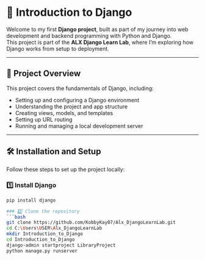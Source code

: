 # 🐍 Introduction to Django

Welcome to my first **Django project**, built as part of my journey into web development and backend programming with Python and Django.  
This project is part of the **ALX Django Learn Lab**, where I’m exploring how Django works from setup to deployment.

---

## 🚀 Project Overview

This project covers the fundamentals of Django, including:

- Setting up and configuring a Django environment  
- Understanding the project and app structure  
- Creating views, models, and templates  
- Setting up URL routing  
- Running and managing a local development server  

---

## 🛠️ Installation and Setup

Follow these steps to set up the project locally:
### 1️⃣ Install Django
```bash
pip install django

### 2️⃣ Clone the repository
```bash
git clone https://github.com/KobbyKay07/Alx_DjangoLearnLab.git
cd C:\Users\USER\Alx_DjangoLearnLab
mkdir Introduction_to_Django
cd Introduction_to_Django
django-admin startproject LibraryProject
python manage.py runserver